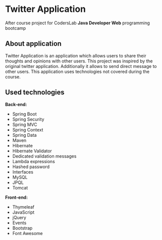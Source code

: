 # Twitter Application
After course project for CodersLab <b>Java Developer Web</b> programming bootcamp

## About application
Twitter Application is an application which allows users to share their thoughts and opinions with other users. This project was inspired by the original twitter application. Additionally it allows to send direct message to other users. This application uses technologies not covered during the course.

## Used technologies
<b>Back-end:</b>
* Spring Boot
* Spring Security
* Spring MVC
* Spring Context
* Spring Data
* Maven
* Hibernate
* Hibernate Validator
* Dedicated validation messages
* Lambda expressions
* Hashed password 
* Interfaces
* MySQL
* JPQL
* Tomcat

<b>Front-end:</b>
* Thymeleaf
* JavaScript
* jQuery
* Events
* Bootstrap
* Font Awesome
